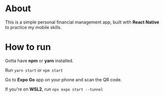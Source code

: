 # About

This is a simple personal financial management app, built with **React Native** to practice my mobile skills.

# How to run

Gotta have **npm** or **yarn** installed.

Run `yarn start` or `npm start`

Go to **Expo Go** app on your phone and scan the QR code.

If you're on **WSL2**, run `npx expo start --tunnel`
